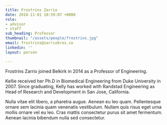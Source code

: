```yaml
---
title: Frostrins Zarrio
date: 2018-11-01 10:59:07 +0000
role:
- advisor
- staff
sub_heading: Professor
thumbnail: "/assets/people/frostrins.jpg"
email: frostrins@zarriobros.co
linkedin: ''
layout: person

---
```

Frostrins Zarrio joined Belkirk in 2014 as a Professor of Engineering.

Kellie received her Ph.D in Biomedical Engineering from Duke University in 2007. Since graduating, Kelly has worked with Randstad Engineering as Head of Research and Development in San Jose, California.

Nulla vitae elit libero, a pharetra augue. Aenean eu leo quam. Pellentesque ornare sem lacinia quam venenatis vestibulum. Nullam quis risus eget urna mollis ornare vel eu leo. Cras mattis consectetur purus sit amet fermentum. Aenean lacinia bibendum nulla sed consectetur.